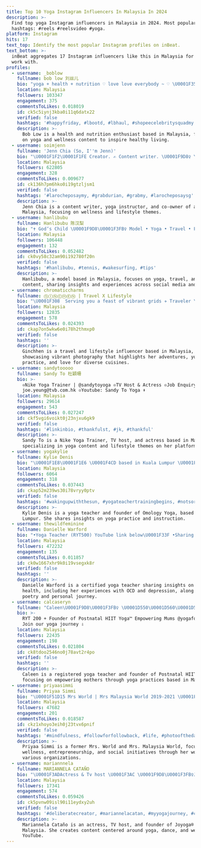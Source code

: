 ```yaml
---
title: Top 10 Yoga Instagram Influencers In Malaysia In 2024
description: >-
  Find top yoga Instagram influencers in Malaysia in 2024. Most popular
  hashtags: #reels #reelsvideo #yoga.
platform: Instagram
hits: 17
text_top: Identify the most popular Instagram profiles on inBeat.
text_bottom: >-
  inBeat aggregates 17 Instagram influencers like this in Malaysia for you to
  work with.
profiles:
  - username: _boblow
    fullname: bob low 刘丝儿
    bio: "yoga + health + nutrition ♡ love love everybody ~ ♡ \U0001F35F @rightside.my @luv_fits"
    location: Malaysia
    followers: 103347
    engagement: 375
    commentsToLikes: 0.018019
    id: ck5c5iynj3kba0i11q6datx22
    verified: false
    hashtags: '#happyfriday, #lbootd, #lbhaul, #shopeecelebritysquadmy'
    description: >-
      Bob Low is a health and nutrition enthusiast based in Malaysia, focusing
      on yoga and wellness content to inspire healthy living.
  - username: soimjenn
    fullname: 'Jenn Chia (So, I''m Jenn)'
    bio: "\U0001F1F2\U0001F1FE Creator. ✍️ Content writer. \U0001F9D8‍♀️ Yoga instructor. \U0001F49A Co-owner of @shopterrae Shop my first collection ⬇️ - ☎️: hello@soimjenn.com"
    location: Malaysia
    followers: 622805
    engagement: 328
    commentsToLikes: 0.009677
    id: ck136h7pm6hko0i19gtzljsm1
    verified: false
    hashtags: '#larocheposaymy, #grabdurian, #grabmy, #larocheposaysg'
    description: >-
      Jenn Chia is a content writer, yoga instructor, and co-owner of a shop in
      Malaysia, focusing on wellness and lifestyle themes.
  - username: hanlibubu
    fullname: Hanlibubu 陈汉梨
    bio: "✝️ God‘s Child \U0001F9D8\U0001F3FB‍♀️ Model • Yoga • Travel • Fitness \U0001F4BB @soinmediatalentsandevents @hanlibubu_escapades \U0001F3A5 YT: Hanlibubu \U0001F4E5 soinmedia@hanlibubu.com"
    location: Malaysia
    followers: 106448
    engagement: 132
    commentsToLikes: 0.052482
    id: ck0vy58c32am90i192780f20n
    verified: false
    hashtags: '#hanlibubu, #tennis, #wakesurfing, #tips'
    description: >-
      Hanlibubu, a model based in Malaysia, focuses on yoga, travel, and fitness
      content, sharing insights and experiences across social media and YouTube.
  - username: chromaticcharms
    fullname: ⒼⒾⓃⒸⒽⒺⓃ | Travel X Lifestyle
    bio: "\U0001F308 ￼Serving you a feast of vibrant grids ✈️ Traveler \U0001F9D8\U0001F3FB‍♀️ Yoga practitioner \U0001F36C Junk food lover \U0001F366\U0001F361\U0001F36B\U0001F37F\U0001F36D\U0001F369 \U0001F4F8 Sony 7r Mark III"
    location: Malaysia
    followers: 12835
    engagement: 578
    commentsToLikes: 0.024393
    id: ckap7on5wkw6e0i78h2thmxp0
    verified: false
    hashtags: ''
    description: >-
      Ginchhen is a travel and lifestyle influencer based in Malaysia,
      showcasing vibrant photography that highlights her adventures, yoga
      practice, and love for diverse cuisines.
  - username: sandytooooo
    fullname: Sandy To 杜穎珊
    bio: >-
      ▫Nike Yoga Trainer | @sandytoyoga ▫️TV Host & Actress ▫Job Enquiry :
      joe.yeung@tvb.com.hk ▫️Youtube: Sandy To Yoga ⬇️
    location: Malaysia
    followers: 29614
    engagement: 543
    commentsToLikes: 0.027247
    id: ckf5vgi6voikt0j23njxu6gk9
    verified: false
    hashtags: '#linkinbio, #thankfulst, #jk, #thankful'
    description: >-
      Sandy To is a Nike Yoga Trainer, TV host, and actress based in Malaysia,
      specializing in yoga content and lifestyle themes on her platforms.
  - username: yogakylie
    fullname: Kylie Denis
    bio: "\U0001F1E8\U0001F1E6 \U0001F4CD based in Kuala Lumpur \U0001F1F2\U0001F1FE Yoga teacher & student, RYT 500 Owner / Founder @omologyyoga Join me on the mat \U0001F447\U0001F3FC"
    location: Malaysia
    followers: 6064
    engagement: 318
    commentsToLikes: 0.037443
    id: ckap52m239ws30i78vryy0ptv
    verified: false
    hashtags: '#wakingupwiththesun, #yogateachertrainingbegins, #notsorry'
    description: >-
      Kylie Denis is a yoga teacher and founder of Omology Yoga, based in Kuala
      Lumpur. She shares insights on yoga practice and instruction.
  - username: thewildfeminine
    fullname: Danielle Warford
    bio: "•Yoga Teacher (RYT500) YouTube link below\U0001F33F •Sharing my journey with OCD & depression •Taurus •PHX AZ\U0001F335 •Poet •Friend\U0001F970"
    location: Malaysia
    followers: 472232
    engagement: 135
    commentsToLikes: 0.011857
    id: ck0w1667xhr9k0i19vsegxk8r
    verified: false
    hashtags: ''
    description: >-
      Danielle Warford is a certified yoga teacher sharing insights on mental
      health, including her experiences with OCD and depression, along with her
      poetry and personal journey.
  - username: calcaseryn
    fullname: "Caleen\U0001F9D8\U0001F3FB‍♀️ \U0001D550\U0001D560\U0001D558\U0001D552 \U0001D55E\U0001D552\U0001D55E\U0001D552"
    bio: >-
      RYT 200 + Founder of Postnatal HIIT Yoga™ Empowering Mums @yogaformums
      Join our yoga journey ⇩
    location: Malaysia
    followers: 22435
    engagement: 198
    commentsToLikes: 0.021804
    id: ck8tdoo2546no0j78avt2r4po
    verified: false
    hashtags: ''
    description: >-
      Caleen is a registered yoga teacher and founder of Postnatal HIIT Yoga™,
      focusing on empowering mothers through yoga practices based in Malaysia.
  - username: priyaasimmi
    fullname: Priyaa Simmi
    bio: "\U0001F51D15 Mrs World | Mrs Malaysia World 2019-2021 \U0001F451| Founder/Director @ecoqueen.co @security2u.asia @saiwelfare | Global Iconic Woman 2023 Award |"
    location: Malaysia
    followers: 47682
    engagement: 201
    commentsToLikes: 0.018587
    id: ckz1xhoyo3eih0j23tvx6pnif
    verified: false
    hashtags: '#mindfulness, #followforfollowback, #life, #photooftheday'
    description: >-
      Priyaa Simmi is a former Mrs. World and Mrs. Malaysia World, focusing on
      wellness, entrepreneurship, and social initiatives through her work with
      various organizations.
  - username: mariannnela
    fullname: MARIANNELA CATAÑO
    bio: "\U0001F3ADActress & Tv host \U0001F3AC \U0001F9D8\U0001F3FB‍♀️Joyoga® founder @joyogamx \U0001F4BBYoutube Content Creator #mexicanactress #dancer #yogini"
    location: Malaysia
    followers: 17341
    engagement: 574
    commentsToLikes: 0.059426
    id: ck5pvnw09isl90i11eydxy2uh
    verified: false
    hashtags: '#deliberatecreator, #mariannelacatan, #myyogajourney, #campechemexico'
    description: >-
      Mariannela Cataño is an actress, TV host, and founder of Joyoga® in
      Malaysia. She creates content centered around yoga, dance, and wellness on
      YouTube.
---
```


